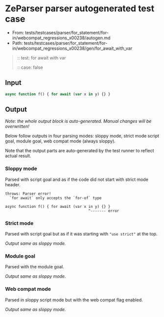# ZeParser parser autogenerated test case

- From: tests/testcases/parser/for_statement/for-in/webcompat_regressions_x00238/autogen.md
- Path: tests/testcases/parser/for_statement/for-in/webcompat_regressions_x00238/gen/for_await_with_var

> :: test: for await with var
>
> :: case: false

## Input


`````js
async function f() { for await (var x in y) {} }
`````

## Output

_Note: the whole output block is auto-generated. Manual changes will be overwritten!_

Below follow outputs in four parsing modes: sloppy mode, strict mode script goal, module goal, web compat mode (always sloppy).

Note that the output parts are auto-generated by the test runner to reflect actual result.

### Sloppy mode

Parsed with script goal and as if the code did not start with strict mode header.

`````
throws: Parser error!
  `for await` only accepts the `for-of` type

async function f() { for await (var x in y) {} }
                                      ^------- error
`````

### Strict mode

Parsed with script goal but as if it was starting with `"use strict"` at the top.

_Output same as sloppy mode._

### Module goal

Parsed with the module goal.

_Output same as sloppy mode._

### Web compat mode

Parsed in sloppy script mode but with the web compat flag enabled.

_Output same as sloppy mode._
